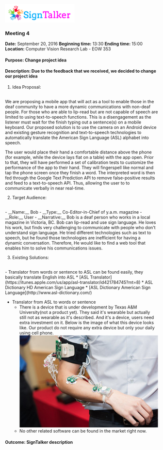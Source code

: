 ![Alt text](images/signtalkerlogo.png)

### Meeting 4

  __Date:__ September 20, 2016
  __Beginning time:__ 13:30
  __Ending time:__ 15:00
  __Location:__ Computer Vision Research Lab - EOW 353

#### Purpose: Change project idea
#### Description: Due to the feedback that we received, we decided to change our project idea

1. Idea Proposal:
  <br>
  We are proposing a mobile app that will act as a tool to enable those in the deaf community to have a more dynamic communications with non-deaf people.  For those who are able to lip-read but are not capable of speech are limited to using text-to-speech functions.  This is a disengagement as the listener must wait for the finish typing out a sentence(s) on a mobile keyboard.  Our proposed solution is to use the camera on an Android device and existing gesture recognition and text-to-speech technologies to automatically translate the American Sign Language (ASL) alphabet into speech.

  The user would place their hand a comfortable distance above the phone (for example, while the device lays flat on a table) with the app open.  Prior to that, they will have performed a set of calibration tests to customize the performance of the app to their hand.  They will fingerspell like normal and tap the phone screen once they finish a word.  The interpreted word is then fed through the Google Text Prediction API to remove false-positive results and feed to a text-to-speech API.  Thus, allowing the user to to communicate verbally in near real-time.

2. Target Audience:
  <br>
    - __Name:__ Bob
    - __Type:__ Co-Editor-in-Chief of y.a.m. magazine 
    - __Role:__ User
    - __Narrative:__ Bob is a deaf person who works in a local magazine in Victoria, BC. Bob can lip-read and use sign language. He loves his work, but finds very challenging to communicate with people who don't understand sign language. He tried different technologies such as text to speech, but he found those technologies are inefficient for having a dynamic conversation. Therefore, He would like to find a web tool that enables him to solve his communications issues.

3. Existing Solutions:
  <br>   
  - Translator from words or sentence to ASL can be found easily, they basically translate English into ASL
    * [ASL Translator](https://itunes.apple.com/us/app/asl-translator/id421784745?mt=8)
    * ASL Dictionary HD American Sign Language 
    * [ASL Dictionary American Sign Language](http://www.asl-dictionary.com/)

  - Translator from  ASL to words or sentence
    * There is a device that is under development by Texas A&M University(not a product yet). They said it's wearable but actually still not as wearable as it's described. And it's a device, users need extra investment on it. Below is the image of what this device looks like. Our product do not require any extra device but only your daily using cell phone.
    ![Alt text](images/ASL.png)
    * No other related software can be found in the market right now.

#### Outcome: SignTalker description




